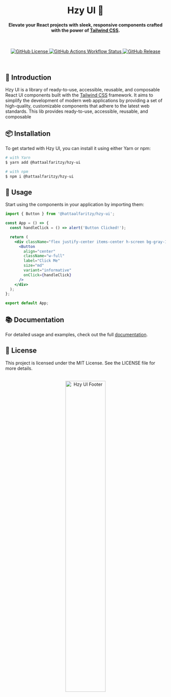 <div>
  <h1 align="center">Hzy UI 🚀</h1>
   <h4 align="center">
    Elevate your React projects with sleek, responsive components crafted with the power of <a href="https://tailwindcss.com/">Tailwind CSS</a>.
  </h4>

  <br />

  <p align="center">
    <a href="https://github.com/hattaalfaritzy/hzy-ui/blob/main/LICENSE">
      <img alt="GitHub License" src="https://img.shields.io/github/license/hattaalfaritzy/hzy-ui">
    </a>
    <a href="https://github.com/hattaalfaritzy/hzy-ui/actions/workflows/main.yml">
      <img alt="GitHub Actions Workflow Status" src="https://img.shields.io/github/actions/workflow/status/hattaalfaritzy/hzy-ui/main.yml">
    </a>
    <a href="https://github.com/hattaalfaritzy/hzy-ui/releases">
      <img alt="GitHub Release" src="https://img.shields.io/github/v/release/hattaalfaritzy/hzy-ui">
    </a>
  </p>
</div>

<br />

## 🚀 Introduction

Hzy UI is a library of ready-to-use, accessible, reusable, and composable React UI components built with the [Tailwind CSS](https://tailwindcss.com/) framework. It aims to simplify the development of modern web applications by providing a set of high-quality, customizable components that adhere to the latest web standards.
This lib provides ready-to-use, accessible, reusable, and composable

## 📦 Installation

To get started with Hzy UI, you can install it using either Yarn or npm:

```sh
# with Yarn
$ yarn add @hattaalfaritzy/hzy-ui

# with npm
$ npm i @hattaalfaritzy/hzy-ui
```

## 🚀 Usage

Start using the components in your application by importing them:

```jsx
import { Button } from '@hattaalfaritzy/hzy-ui';

const App = () => {
  const handleClick = () => alert('Button Clicked!');

  return (
    <div className="flex justify-center items-center h-screen bg-gray-100">
      <Button
        align="center"
        className="w-full"
        label="Click Me"
        size="md"
        variant="informative"
        onClick={handleClick}
      />
    </div>
  );
};

export default App;

```

## 📚 Documentation

For detailed usage and examples, check out the full [documentation](https://hattaalfaritzy.github.io/hzy-ui/).

## 📝 License

This project is licensed under the MIT License. See the LICENSE file for more details.

<div align="center">
  <br />
  <img src="https://raw.githubusercontent.com/hattaalfaritzy/hzy-ui/main/assets/footer.png" alt="Hzy UI Footer" width="50%">
</div>